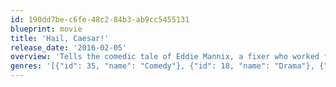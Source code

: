 ```yaml
---
id: 190dd7be-c6fe-48c2-84b3-ab9cc5455131
blueprint: movie
title: 'Hail, Caesar!'
release_date: '2016-02-05'
overview: 'Tells the comedic tale of Eddie Mannix, a fixer who worked for the Hollywood studios in the 1950s. The story finds him at work when a star mysteriously disappears in the middle of filming.'
genres: '[{"id": 35, "name": "Comedy"}, {"id": 18, "name": "Drama"}, {"id": 9648, "name": "Mystery"}]'
---
```

